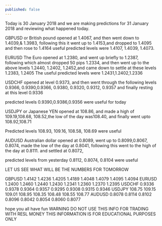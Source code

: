 ```yaml
---
published: false
---
```

Today is 30 January 2018 and we are making predictions for 31 January 2018
and reviewing what happened today.

GBPUSD or British pound opened at 1.4067, and then went down to 1.4039,& 1.3983, following 
this it went up to 1.4153,and dropped to 1.4095 and then rose to 1.4164
useful predicted levels were 1.4107, 1.4039, 1.4073.

EURUSD The Euro opened at 1.2380, and went up briefly to 1.2387, following which almost dropped 50 pips 1.2334, and 
then went up to the above levels 1.2440, 1.2402, 1.2452,and came down to settle at these levels 1.2383, 1.2405
The useful predicted levels were 1.2431,1.2402,1.2336

USDCHF opened at level 0.9373, and then went through the following levels 0.9366, 0.9390,0.9366, 0.9380,
0.9320, 0.9312, 0.9357 and finally resting at this level 0.9336

predicted levels 0.9390,0.9386,0.9356 were useful for today 

USDJPY or Japanese YEN opened at 108.86, and made a high of 109.19,108.68,  108.52,the low of the day was108.40,
and finally went upto 108.92,108.71

Predicted levels 108.93, 109.16, 108.58, 108.69 were useful

AUDUSD  Australian dollar opened at 0.8089, went up to 0.8099,0.8067, 0.8074, made the low of the day at 0.8041,
following this went to the high of the day at 0.8111. and settled at 0.8072,

predicted levels from yesterday 0.8112, 0.8074, 0.8104 were useful

LET US SEE WHAT WILL BE THE NUMBERS FOR TOMORROW

GBPUSD 1.4142    1.4236    1.4205    1.4189    1.4048    1.4079    1.4095    1.4094
EURUSD 1.2400    1.2460    1.2440    1.2430    1.2341    1.2360    1.2370    1.2395
USDCHF 0.9336    0.9378    0.9364    0.9357    0.9295    0.9308    0.9315    0.9346
USDJPY 108.75    109.15    109.01    108.95    108.35    108.48    108.55    108.77
AUDUSD 0.8078    0.8114    0.8102    0.8096    0.8042    0.8054    0.8060    0.8077

hope you all have fun
WARNING DO NOT USE THIS INFO FOR TRADING WITH RESL MONEY 
THIS INFORMATION IS FOR EDUCATIONAL PURPOSES ONLY 

